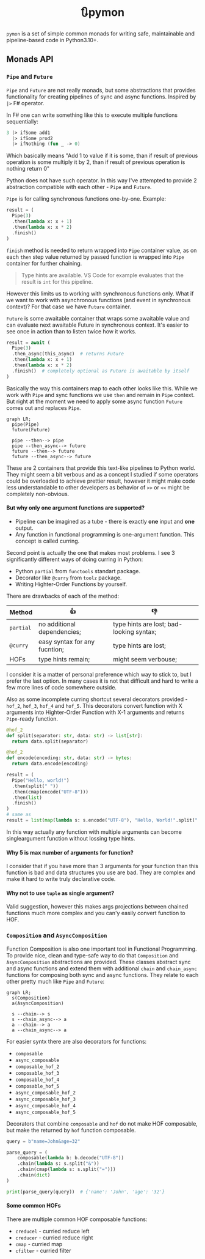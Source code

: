 <h1 align="center">🔃pymon</h2>

`pymon` is a set of simple common monads for writing safe, maintainable and
pipeline-based code in Python3.10+.

## Monads API

### `Pipe` and `Future`

`Pipe` and `Future` are not really monads, but some abstractions that provides
functionality for creating pipelines of sync and async functions. Inspired by
`|>` F# operator.

In F# one can write something like this to execute multiple functions
sequentially:

```fsharp
3 |> ifSome add1
  |> ifSome prod2
  |> ifNothing (fun _ -> 0)
```

Which basically means "Add 1 to value if it is some, than if result of previous
operation is some multiply it by 2, than if result of previous operation is
nothing return 0"

Python does not have such operator. In this way I've attempted to provide 2
abstraction compatible with each other - `Pipe` and `Future`.

`Pipe` is for calling synchronous functions one-by-one. Example:

```python
result = (
  Pipe(3)
  .then(lambda x: x + 1)
  .then(lambda x: x * 2)
  .finish()
)
```

`finish` method is needed to return wrapped into `Pipe` container value, as on
each `then` step value returned by passed function is wrapped into `Pipe`
container for further chaining.

> Type hints are available. VS Code for example evaluates that the result is
> `int` for this pipeline.

However this limits us to working with synchronous functions only. What if we
want to work with asynchronous functions (and event in synchronous context)? For
that case we have `Future` container.

`Future` is some awaitable container that wraps some awaitable value and can
evaluate next awaitable Future in synchronous context. It's easier to see once
in action than to listen twice how it works.

```python
result = await (
  Pipe(3)
  .then_async(this_async)  # returns Future
  .then(lambda x: x + 1)
  .then(lambda x: x * 2)
  .finish()  # completely optional as Future is awaitable by itself
)
```

Basically the way this containers map to each other looks like this. While we
work with `Pipe` and sync functions we use `then` and remain in `Pipe` context.
But right at the moment we need to apply some async function `Future` comes out
and replaces `Pipe`.

```mermaid
graph LR;
  pipe(Pipe)
  future(Future)

  pipe --then--> pipe
  pipe --then_async--> future
  future --then--> future
  future --then_async--> future
```

These are 2 containers that provide this text-like pipelines to Python world.
They might seem a bit verbous and as a concept I studied if some operators could
be overloaded to achieve prettier result, however it might make code less
understandable to other developers as behavior of `>>` or `<<` might be
completely non-obvious.

#### But why only one argument functions are supported?

- Pipeline can be imagined as a tube - there is exactly **one** input and
  **one** output.
- Any function in functional programming is one-argument function. This concept
  is called curring.

Second point is actually the one that makes most problems. I see 3 significantly
different ways of doing curring in Python:

- Python `partial` from `functools` standart package.
- Decorator like `@curry` from `toolz` package.
- Writing Highter-Order Functions by yourself.

There are drawbacks of each of the method:

| Method | 👍 | 👎 |
| --- | --- | --- |
| `partial` | no additional dependencies; | type hints are lost; bad-looking syntax; |
| `@curry` | easy syntax for any fucntion; | type hints are lost; |
| HOFs | type hints remain; | might seem verbouse; |

I consider it is a matter of personal preference which way to stick to, but I
prefer the last option. In many cases it is not that difficult and hard to write
a few more lines of code somewhere outside.

Also as some incomplete curring shortcut several decorators provided - `hof_2`,
`hof_3`, `hof_4` and `hof_5`. This decorators convert function with X arguments
into Highter-Order Function with X-1 arguments and returns `Pipe`-ready
function.

```python
@hof_2
def split(separator: str, data: str) -> list[str]:
  return data.split(separator)

@hof_2
def encode(encoding: str, data: str) -> bytes:
  return data.encode(encoding)

result = (
  Pipe("Hello, world!")
  .then(split(" "))
  .then(cmap(encode("UTF-8")))
  .then(list)
  .finish()
)
# same as
result = list(map(lambda s: s.encode("UTF-8"), "Hello, World!".split(" ")))
```

In this way actually any function with multiple arguments can become
singleargument function without lossing type hints.

#### Why 5 is max number of arguments for function?

I consider that if you have more than 3 arguments for your function than this
function is bad and data structures you use are bad. They are complex and make
it hard to write truly declarative code.

#### Why not to use `tuple` as single argument?

Valid suggestion, however this makes args projections between chained functions
much more complex and you can'y easily convert function to HOF.

### `Composition` and `AsyncComposition`

Function Composition is also one important tool in Functional Programming. To
provide nice, clean and type-safe way to do that `Composition` and
`AsyncComposition` abstractions are provided. These classes abstract sync and
async functions and extend them with additional `chain` and `chain_async`
functions for composing both sync and async functions. They relate to each other
pretty much like `Pipe` and `Future`:

```mermaid
graph LR;
  s(Composition)
  a(AsyncComposition)

  s --chain--> s
  s --chain_async--> a
  a --chain--> a
  a --chain_async--> a
```

For easier syntx there are also decorators for functions:

- `composable`
- `async_composable`
- `composable_hof_2`
- `composable_hof_3`
- `composable_hof_4`
- `composable_hof_5`
- `async_composable_hof_2`
- `async_composable_hof_3`
- `async_composable_hof_4`
- `async_composable_hof_5`

Decorators that combine `composable` and `hof` do not make HOF composable, but
make the returned by `hof` function composable.

```python
query = b"name=John&age=32"

parse_query = (
    composable(lambda b: b.decode("UTF-8"))
    .chain(lambda s: s.split("&"))
    .chain(cmap(lambda s: s.split("=")))
    .chain(dict)
)

print(parse_query(query))  # {'name': 'John', 'age': '32'}
```

#### Some common HOFs

There are multiple common HOF composable functions:

- `creducel` - curried reduce left
- `creducer` - curried reduce right
- `cmap` - curried map
- `cfilter` - curried filter
